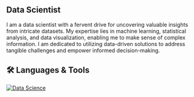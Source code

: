 ## **Data Scientist**

I am a data scientist with a fervent drive for 
uncovering valuable insights from intricate datasets. 
My expertise lies in machine learning, statistical analysis, 
and data visualization, enabling me to make sense of complex 
information. I am dedicated to utilizing data-driven solutions 
to address tangible challenges and empower informed decision-making.

## 🛠 Languages & Tools
[![Data Science](https://skillicons.dev/icons?i=kali,python,javascript,c,cpp,java,mysql,css,html,dotnet,git&perline=11)]([https://linkedin.com/](https://www.linkedin.com/in/yavuz-selim-%C3%B6zdemir-798665166/))
